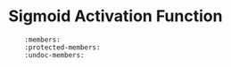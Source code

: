 # Sigmoid Activation Function

```{doxygenclass} librapid::ml::Sigmoid
    :members:
    :protected-members:
    :undoc-members:
```
